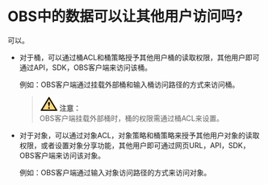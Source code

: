# OBS中的数据可以让其他用户访问吗?<a name="zh-cn_topic_0129289371"></a>

可以。

-   对于桶，可以通过桶ACL和桶策略授予其他用户桶的读取权限，其他用户即可通过API，SDK，OBS客户端来访问该桶。

    例如：OBS客户端通过挂载外部桶和输入桶访问路径的方式来访问桶。

    >![](public_sys-resources/icon-caution.gif) **注意：**   
    >OBS客户端挂载外部桶时，桶的权限需通过桶ACL来设置。  

-   对于对象，可以通过对象ACL，对象策略和桶策略来授予其他用户对象的读取权限，或者设置对象分享功能，其他用户即可通过网页URL，API，SDK，OBS客户端来访问该对象。

    例如：OBS客户端通过输入对象访问路径的方式来访问对象。


